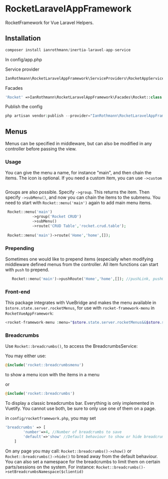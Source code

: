 # RocketLaravelAppFramework
RocketFramework for Vue Laravel Helpers.

## Installation 

```php
composer install ianrothmann/inertia-laravel-app-service
```
In config/app.php

Service provider 
```php
IanRothmann\RocketLaravelAppFramework\ServiceProviders\RocketAppServiceProvider::class
```

Facades
```php
'Rocket' =>IanRothmann\RocketLaravelAppFramework\Facades\Rocket::class
```

Publish the config

```php
php artisan vendor:publish --provider="IanRothmann\RocketLaravelAppFramework\ServiceProviders\RocketAppServiceProvider"  --tag="config"
```

## Menus
Menus can be specified in middleware, but can also be modified in any controller before passing the view.

### Usage
You can give the menu a name, for instance "main", and then chain the items. The icon is optional. If you need a custom item, you can use `->custom`

```php

```

Groups are also possible. Specify `->group`. This returns the item. Then specify `->subMenu()`, and now you can chain the items to the submenu. You need to start with `Rocket::menu('main')` again to add main menu items.

```php
 Rocket::menu('main')
            ->group('Rocket CRUD')
            ->subMenu()
            ->route('CRUD Table','rocket.crud.table');
            
 Rocket::menu('main')->route('Home','home',[]);
```
### Prepending
Sometimes one would like to prepend items (especially when modifying middleware defined menus from the controller. All item functions can start with `push` to prepend.

```php
   Rocket::menu('main')->pushRoute('Home','home',[]); //pushLink, pushGroup, pushCustom etc.
```

### Front-end

This package integrates with VueBridge and makes the menu available in `$store.state.server.rocketMenus`, for use with `rocket-framework-menu` in `RocketVueAppFramework`:

```php
<rocket-framework-menu :menu="$store.state.server.rocketMenus&&$store.state.server.rocketMenus.main"></rocket-framework-menu>
```

### Breadcrumbs

Use `Rocket::breadcrumbs()`, to access the BreadcrumbsService:

You may either use:
```php
@include('rocket::breadcrumbsmenu')
```
to show a menu icon with the items in a menu

or
```php
@include('rocket::breadcrumbs')
```
To display a classic breadcrumbs bar. Everything is only implemented in Vuetify. You cannot use both, be sure to only use one of them on a page.

in `config/rocketframework.php`, you may set
```php
'breadcrumbs' => [
        'number'=>4, //Number of breadcrumbs to save
        'default'=>'show' //Default behaviour to show or hide breadcrumbs
    ]
```

On any page you may call: `Rocket::breadcrumbs()->show()` or `Rocket::breadcrumbs()->hide()` to bread away from the default behaviour. You can also set a namespace for the breadcrumbs to limit them on certain parts/sessions on the system. For instance: `Rocket::breadcrumbs()->setBreadcrumbsNamespace($clientid)`

